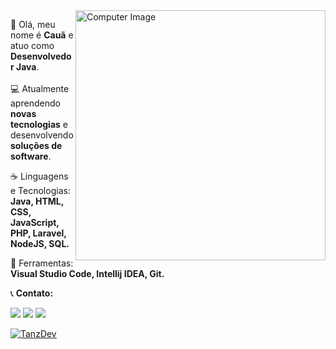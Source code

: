 <img src="https://raw.githubusercontent.com/MicaelliMedeiros/micaellimedeiros/master/image/computer-illustration.png" min-width="400px" max-width="400px" width="400px" align="right" alt="Computer Image">

<p align="left"> 
  👋 Olá, meu nome é <strong>Cauã</strong> e atuo como <strong>Desenvolvedor Java</strong>.<br><br>
  💻 Atualmente aprendendo <strong>novas tecnologias</strong> e desenvolvendo <strong>soluções de software</strong>.<br>
</p>

<p align="left">
  ☕ Linguagens e Tecnologias: <strong>Java, HTML, CSS, JavaScript, PHP, Laravel, NodeJS, SQL.</strong>
</p>

<p align="left">
  💼 Ferramentas: <strong>Visual Studio Code, Intellij IDEA, Git.</strong>
</p>

<p align="left">
  📞 <strong>Contato:</strong>
</p>

<p align="left">
  <a href="mailto:cauamelo2345@gmail.com" alt="Gmail">
  <img src="https://img.shields.io/badge/-Gmail-FF0000?style=flat-square&labelColor=FF0000&logo=gmail&logoColor=white&link=cauamelo2345@gmail.com" /></a>

  <a href="https://www.linkedin.com/in/cauamelo" alt="Linkedin">
  <img src="https://img.shields.io/badge/-Linkedin-0e76a8?style=flat-square&logo=Linkedin&logoColor=white&link=https://www.linkedin.com/in/cauamelo" /></a>

  <!---<a href="#" alt="WhatsApp">
  <img src="https://img.shields.io/badge/-WhatsApp-25d366?style=flat-square&labelColor=25d366&logo=whatsapp&logoColor=white&link=API-DO-SEU-WHATSAPP"/></a>--->

  <a href="https://instagram.com/caua_melooo" alt="Instagram">
  <img src="https://img.shields.io/badge/-Instagram-DF0174?style=flat-square&labelColor=DF0174&logo=instagram&logoColor=white&link=https://instagram.com/caua_melooo"/></a>
</p>  

  [![TanzDev](https://github-readme-stats.vercel.app/api/top-langs/?username=tanzbr&hide=html&layout=compact=true&theme=radical)](https://github.com/tanzbr/)
